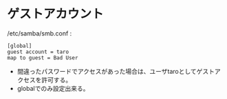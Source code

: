 ﻿# ゲストアカウント

/etc/samba/smb.conf :

```clike
[global]
guest account = taro
map to guest = Bad User
```

- 間違ったパスワードでアクセスがあった場合は、ユーザtaroとしてゲストアクセスを許可する。
- globalでのみ設定出来る。
